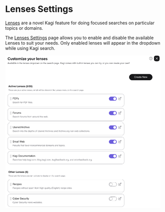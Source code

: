 # Lenses Settings

[Lenses](../features/lenses.md) are a novel Kagi feature for doing focused searches on particular topics or domains.

The [Lenses Settings](https://kagi.com/settings/lenses) page allows you to enable and disable the available Lenses to suit your needs.
Only enabled lenses will appear in the dropdown while using Kagi search.

<img src="./media/lenses.png" width="500" alt="Lenses Settings"><br />

